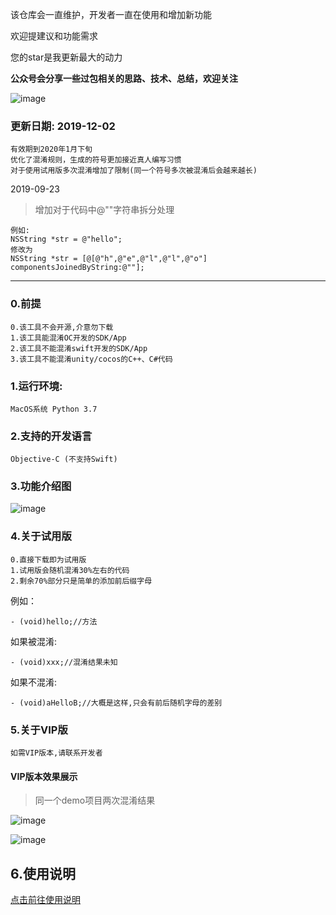 该仓库会一直维护，开发者一直在使用和增加新功能

欢迎提建议和功能需求

您的star是我更新最大的动力

**公众号会分享一些过包相关的思路、技术、总结，欢迎关注**

![image](https://github.com/iOSCoderMaster/iOSCodeDifferHelper/wiki/img/QRCode.png)

### 更新日期: 2019-12-02
```
有效期到2020年1月下旬
优化了混淆规则，生成的符号更加接近真人编写习惯
对于使用试用版多次混淆增加了限制(同一个符号多次被混淆后会越来越长)
```

2019-09-23

> 增加对于代码中@""字符串拆分处理

```
例如:
NSString *str = @"hello";
修改为
NSString *str = [@[@"h",@"e",@"l",@"l",@"o"] componentsJoinedByString:@""];
```


-------

### 0.前提 

```
0.该工具不会开源,介意勿下载
1.该工具能混淆OC开发的SDK/App
2.该工具不能混淆swift开发的SDK/App
3.该工具不能混淆unity/cocos的C++、C#代码
```



### 1.运行环境:

```
MacOS系统 Python 3.7
```



### 2.支持的开发语言

```
Objective-C (不支持Swift)
```


### 3.功能介绍图
![image](https://github.com/iOSCoderMaster/iOSCodeDifferHelper/wiki/img/desc.png)


### 4.关于试用版

```
0.直接下载即为试用版
1.试用版会随机混淆30%左右的代码
2.剩余70%部分只是简单的添加前后缀字母
```

例如：
```
- (void)hello;//方法
```
如果被混淆:
```
- (void)xxx;//混淆结果未知
```

如果不混淆:
```
- (void)aHelloB;//大概是这样,只会有前后随机字母的差别
```


### 5.关于VIP版

```
如需VIP版本,请联系开发者
```


#### VIP版本效果展示

> 同一个demo项目两次混淆结果

![image](https://github.com/iOSCoderMaster/iOSCodeDifferHelper/wiki/img/result_iOSTest-0918111304.png)

![image](https://github.com/iOSCoderMaster/iOSCodeDifferHelper/wiki/img/result_iOSTest-0918111430.png)






## 6.使用说明
[点击前往使用说明](https://github.com/rowliny/iOSCodeDifferHelper/wiki)






